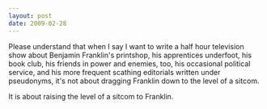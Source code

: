 ```yaml
---
layout: post
date: 2009-02-28
--- 
```


Please understand that when I say I want to write a half hour television show about Benjamin Franklin's printshop, his apprentices underfoot, his book club, his friends in power and enemies, too, his occasional political service, and his more frequent scathing editorials written under pseudonyms, it's not about dragging Franklin down to the level of a sitcom.

It is about raising the level of a sitcom to Franklin.
